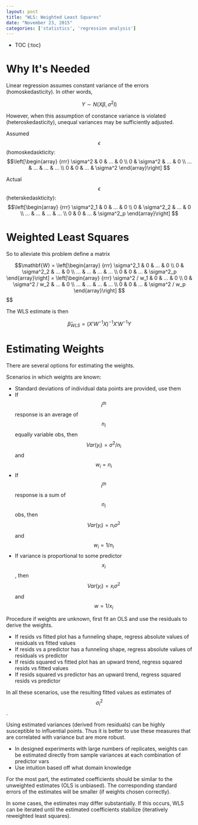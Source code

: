 ```yaml
---
layout: post
title: "WLS: Weighted Least Squares"
date: "November 23, 2015"
categories: ['statistics', 'regression analysis']
---
```


* TOC
{:toc}



# Why It's Needed
Linear regression assumes constant variance of the errors (homoskedasticity). In other words,

$$ Y  \sim N(X\beta, \sigma^2 I)$$

However, when this assumption of constance variance is violated (heteroskedasticity), unequal variances may be sufficiently adjusted.

Assumed $$\epsilon$$ (homoskedaskticity: <br>
$$\left[\begin{array}
{rrr}
\sigma^2 & 0 & ... & 0 \\
0 & \sigma^2 & ... & 0 \\
... & ... & ... & ... \\
0 & 0 & ... & \sigma^2
\end{array}\right]
$$

Actual $$\epsilon$$ (heterskedaskticity): <br>
$$\left[\begin{array}
{rrr}
\sigma^2_1 & 0 & ... & 0 \\
0 & \sigma^2_2 & ... & 0 \\
... & ... & ... & ... \\
0 & 0 & ... & \sigma^2_p
\end{array}\right]
$$

# Weighted Least Squares
So to alleviate this problem define a matrix 

$$\mathbf{W} = \left[\begin{array}
{rrr}
\sigma^2_1 & 0 & ... & 0 \\
0 & \sigma^2_2 & ... & 0 \\
... & ... & ... & ... \\
0 & 0 & ... & \sigma^2_p
\end{array}\right] = \left[\begin{array}
{rrr}
\sigma^2 / w_1 & 0 & ... & 0 \\
0 & \sigma^2 / w_2 & ... & 0 \\
... & ... & ... & ... \\
0 & 0 & ... & \sigma^2 / w_p
\end{array}\right]
$$
$$

The WLS estimate is then

$$ \hat{\beta}_{WLS} = (X'W^{-1} X)^{-1} X' W^{-1} Y $$

# Estimating Weights
There are several options for estimating the weights.

Scenarios in which weights are known:

* Standard deviations of individual data points are provided, use them
* If $$i^{th}$$ response is an average of $$n_i$$ equally variable obs, then $$Var(y_i) = \sigma^2 / n_i$$ and $$w_i = n_i$$
* If $$i^{th}$$ response is a sum of $$n_i$$ obs, then $$Var(y_i) = n_i \sigma^2$$ and $$w_i = 1/n_i$$
* If variance is proportional to some predictor $$x_i$$, then $$Var(y_i) = x_i \sigma^2$$ and $$ w = 1/x_i$$

Procedure if weights are unknown, first fit an OLS and use the residuals to derive the weights.

* If resids vs fitted plot has a funneling shape, regress absolute values of residuals vs fitted values
* If resids vs a predictor has a funneling shape, regress absolute values of residuals vs predictor
* If resids squared vs fitted plot has an upward trend, regress squared resids vs fitted values
* If resids squared vs predictor has an upward trend, regress squared resids vs predictor

In all these scenarios, use the resulting fitted values as estimates of $$\sigma^2_i$$. 

Using estimated variances (derived from residuals) can be highly susceptible to influential points. Thus it is better to use these measures that are correlated with variance but are more robust. 

* In designed experiments with large numbers of replicates, weights can be estimated directly from sample variances at each combination of predictor vars
* Use intuition based off what domain knowledge 

For the most part, the estimated coefficients should be similar to the unweighted estimates (OLS is unbiased). The corresponding standard errors of the estimates will be smaller (if weights chosen correctly). 

In some cases, the estimates may differ substantially. If this occurs, WLS can be iterated until the estimated coefficients stabilize (iteratively reweighted least squares). 

